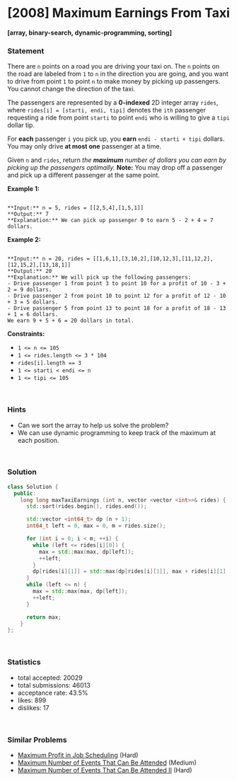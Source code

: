 # [2008] Maximum Earnings From Taxi

**[array, binary-search, dynamic-programming, sorting]**

### Statement

There are `n` points on a road you are driving your taxi on. The `n` points on the road are labeled from `1` to `n` in the direction you are going, and you want to drive from point `1` to point `n` to make money by picking up passengers. You cannot change the direction of the taxi.

The passengers are represented by a **0-indexed** 2D integer array `rides`, where `rides[i] = [starti, endi, tipi]` denotes the `ith` passenger requesting a ride from point `starti` to point `endi` who is willing to give a `tipi` dollar tip.

For **each** passenger `i` you pick up, you **earn** `endi - starti + tipi` dollars. You may only drive **at most one** passenger at a time.

Given `n` and `rides`, return *the **maximum** number of dollars you can earn by picking up the passengers optimally.*
**Note:** You may drop off a passenger and pick up a different passenger at the same point.


**Example 1:**

```

**Input:** n = 5, rides = [[2,5,4],[1,5,1]]
**Output:** 7
**Explanation:** We can pick up passenger 0 to earn 5 - 2 + 4 = 7 dollars.

```

**Example 2:**

```

**Input:** n = 20, rides = [[1,6,1],[3,10,2],[10,12,3],[11,12,2],[12,15,2],[13,18,1]]
**Output:** 20
**Explanation:** We will pick up the following passengers:
- Drive passenger 1 from point 3 to point 10 for a profit of 10 - 3 + 2 = 9 dollars.
- Drive passenger 2 from point 10 to point 12 for a profit of 12 - 10 + 3 = 5 dollars.
- Drive passenger 5 from point 13 to point 18 for a profit of 18 - 13 + 1 = 6 dollars.
We earn 9 + 5 + 6 = 20 dollars in total.
```

**Constraints:**
* `1 <= n <= 105`
* `1 <= rides.length <= 3 * 104`
* `rides[i].length == 3`
* `1 <= starti < endi <= n`
* `1 <= tipi <= 105`


<br>

### Hints

- Can we sort the array to help us solve the problem?
- We can use dynamic programming to keep track of the maximum at each position.

<br>

### Solution

```cpp
class Solution {
  public:
    long long maxTaxiEarnings (int n, vector <vector <int>>& rides) {
      std::sort(rides.begin(), rides.end());

      std::vector <int64_t> dp (n + 1);
      int64_t left = 0, max = 0, m = rides.size();

      for (int i = 0; i < m; ++i) {
        while (left <= rides[i][0]) {
          max = std::max(max, dp[left]);
          ++left;
        }
        dp[rides[i][1]] = std::max(dp[rides[i][1]], max + rides[i][1] - rides[i][0] + rides[i][2]);
      }
      while (left <= n) {
        max = std::max(max, dp[left]);
        ++left;
      }

      return max;
    }
};
```

<br>

### Statistics

- total accepted: 20029
- total submissions: 46013
- acceptance rate: 43.5%
- likes: 899
- dislikes: 17

<br>

### Similar Problems

- [Maximum Profit in Job Scheduling](https://leetcode.com/problems/maximum-profit-in-job-scheduling) (Hard)
- [Maximum Number of Events That Can Be Attended](https://leetcode.com/problems/maximum-number-of-events-that-can-be-attended) (Medium)
- [Maximum Number of Events That Can Be Attended II](https://leetcode.com/problems/maximum-number-of-events-that-can-be-attended-ii) (Hard)
